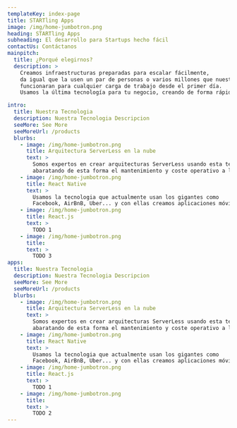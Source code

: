 ```yaml
---
templateKey: index-page
title: STARTling Apps
image: /img/home-jumbotron.png
heading: STARTling Apps
subheading: El desarrollo para Startups hecho fácil
contactUs: Contáctanos
mainpitch:
  title: ¿Porqué elegirnos?
  description: >
    Creamos infraestructuras preparadas para escalar fácilmente,
    da igual que la usen un par de personas o varios millones que nuestras apps
    funcionaran para cualquier carga de trabajo desde el primer día.
    Usamos la última tecnología para tu negocio, creando de forma rápida todo lo necesario para tu Startup

intro:
  title: Nuestra Tecnologia
  description: Nuestra Tecnologia Descripcion
  seeMore: See More
  seeMoreUrl: /products
  blurbs:
    - image: /img/home-jumbotron.png
      title: Arquitectura ServerLess en la nube
      text: >
        Somos expertos en crear arquitecturas ServerLess usando esta tecnología
        abaratando de esta forma el mantenimiento y coste operativo a largo plazo.
    - image: /img/home-jumbotron.png
      title: React Native
      text: >
        Usamos la tecnologia que actualmente usan los gigantes como
        Facebook, AirBnB, Uber... y con ellas creamos aplicaciones móviles modernas, además usamos la sinergia entre React.js y React Native para crear de esta forma aplicaciones nativas y páginas webs reutilizando muchas partes entre ambas y de esta forma desarrollar el proyecto de una forma rápida.
    - image: /img/home-jumbotron.png
      title: React.js
      text: >
        TODO 1
    - image: /img/home-jumbotron.png
      title:
      text: >
        TODO 3
apps:
  title: Nuestra Tecnologia
  description: Nuestra Tecnologia Descripcion
  seeMore: See More
  seeMoreUrl: /products
  blurbs:
    - image: /img/home-jumbotron.png
      title: Arquitectura ServerLess en la nube
      text: >
        Somos expertos en crear arquitecturas ServerLess usando esta tecnología
        abaratando de esta forma el mantenimiento y coste operativo a largo plazo.
    - image: /img/home-jumbotron.png
      title: React Native
      text: >
        Usamos la tecnologia que actualmente usan los gigantes como
        Facebook, AirBnB, Uber... y con ellas creamos aplicaciones móviles modernas, además usamos la sinergia entre React.js y React Native para crear de esta forma aplicaciones nativas y páginas webs reutilizando muchas partes entre ambas y de esta forma desarrollar el proyecto de una forma rápida.
    - image: /img/home-jumbotron.png
      title: React.js
      text: >
        TODO 1
    - image: /img/home-jumbotron.png
      title:
      text: >
        TODO 2
---
```

